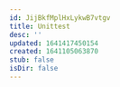 ```yaml
---
id: JijBkfMplHxLykwB7vtgv
title: Unittest
desc: ''
updated: 1641417450154
created: 1641105063870
stub: false
isDir: false
---
```


